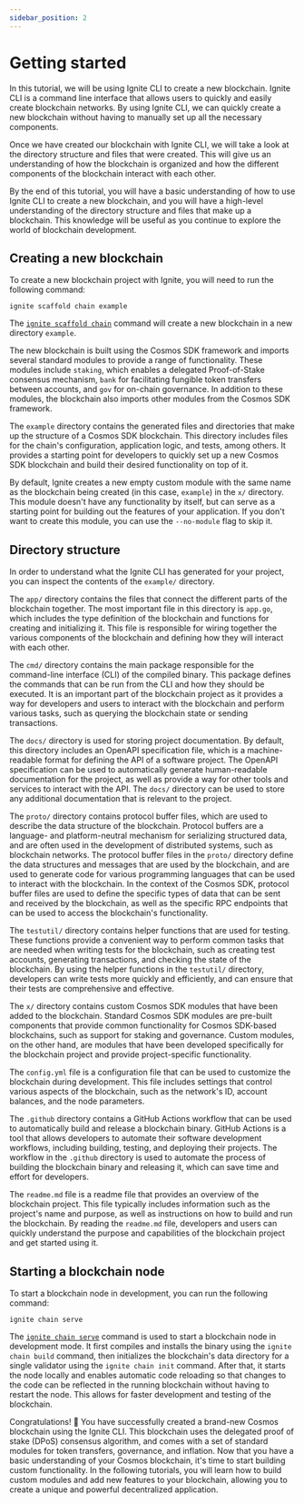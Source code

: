 ```yaml
---
sidebar_position: 2
---
```


# Getting started

In this tutorial, we will be using Ignite CLI to create a new blockchain. Ignite
CLI is a command line interface that allows users to quickly and easily create
blockchain networks. By using Ignite CLI, we can quickly create a new blockchain
without having to manually set up all the necessary components.

Once we have created our blockchain with Ignite CLI, we will take a look at the
directory structure and files that were created. This will give us an
understanding of how the blockchain is organized and how the different
components of the blockchain interact with each other.

By the end of this tutorial, you will have a basic understanding of how to use
Ignite CLI to create a new blockchain, and you will have a high-level
understanding of the directory structure and files that make up a blockchain.
This knowledge will be useful as you continue to explore the world of blockchain
development.

## Creating a new blockchain

To create a new blockchain project with Ignite, you will need to run the
following command:

```
ignite scaffold chain example
```

The [`ignite scaffold chain`](/cli#ignite-scaffold-chain) command will create a
new blockchain in a new directory `example`.

The new blockchain is built using the Cosmos SDK framework and imports several
standard modules to provide a range of functionality. These modules include
`staking`, which enables a delegated Proof-of-Stake consensus mechanism, `bank`
for facilitating fungible token transfers between accounts, and `gov` for
on-chain governance. In addition to these modules, the blockchain also imports
other modules from the Cosmos SDK framework.

The `example` directory contains the generated files and directories that make
up the structure of a Cosmos SDK blockchain. This directory includes files for
the chain's configuration, application logic, and tests, among others. It
provides a starting point for developers to quickly set up a new Cosmos SDK
blockchain and build their desired functionality on top of it.

By default, Ignite creates a new empty custom module with the same name as the
blockchain being created (in this case, `example`) in the `x/` directory. This
module doesn't have any functionality by itself, but can serve as a starting
point for building out the features of your application. If you don't want to
create this module, you can use the `--no-module` flag to skip it.

## Directory structure

In order to understand what the Ignite CLI has generated for your project, you
can inspect the contents of the `example/` directory.

The `app/` directory contains the files that connect the different parts of the
blockchain together. The most important file in this directory is `app.go`,
which includes the type definition of the blockchain and functions for creating
and initializing it. This file is responsible for wiring together the various
components of the blockchain and defining how they will interact with each
other.

The `cmd/` directory contains the main package responsible for the command-line
interface (CLI) of the compiled binary. This package defines the commands that
can be run from the CLI and how they should be executed. It is an important part
of the blockchain project as it provides a way for developers and users to
interact with the blockchain and perform various tasks, such as querying the
blockchain state or sending transactions.

The `docs/` directory is used for storing project documentation. By default,
this directory includes an OpenAPI specification file, which is a
machine-readable format for defining the API of a software project. The OpenAPI
specification can be used to automatically generate human-readable documentation
for the project, as well as provide a way for other tools and services to
interact with the API. The `docs/` directory can be used to store any additional
documentation that is relevant to the project.

The `proto/` directory contains protocol buffer files, which are used to
describe the data structure of the blockchain. Protocol buffers are a language-
and platform-neutral mechanism for serializing structured data, and are often
used in the development of distributed systems, such as blockchain networks. The
protocol buffer files in the `proto/` directory define the data structures and
messages that are used by the blockchain, and are used to generate code for
various programming languages that can be used to interact with the blockchain.
In the context of the Cosmos SDK, protocol buffer files are used to define the
specific types of data that can be sent and received by the blockchain, as well
as the specific RPC endpoints that can be used to access the blockchain's
functionality.

The `testutil/` directory contains helper functions that are used for testing.
These functions provide a convenient way to perform common tasks that are needed
when writing tests for the blockchain, such as creating test accounts,
generating transactions, and checking the state of the blockchain. By using the
helper functions in the `testutil/` directory, developers can write tests more
quickly and efficiently, and can ensure that their tests are comprehensive and
effective.

The `x/` directory contains custom Cosmos SDK modules that have been added to
the blockchain. Standard Cosmos SDK modules are pre-built components that
provide common functionality for Cosmos SDK-based blockchains, such as support
for staking and governance. Custom modules, on the other hand, are modules that
have been developed specifically for the blockchain project and provide
project-specific functionality.

The `config.yml` file is a configuration file that can be used to customize the
blockchain during development. This file includes settings that control various
aspects of the blockchain, such as the network's ID, account balances, and the
node parameters.

The `.github` directory contains a GitHub Actions workflow that can be used to
automatically build and release a blockchain binary. GitHub Actions is a tool
that allows developers to automate their software development workflows,
including building, testing, and deploying their projects. The workflow in the
`.github` directory is used to automate the process of building the blockchain
binary and releasing it, which can save time and effort for developers. 

The `readme.md` file is a readme file that provides an overview of the
blockchain project. This file typically includes information such as the
project's name and purpose, as well as instructions on how to build and run the
blockchain. By reading the `readme.md` file, developers and users can quickly
understand the purpose and capabilities of the blockchain project and get
started using it.

## Starting a blockchain node

To start a blockchain node in development, you can run the following command:

```
ignite chain serve
```

The [`ignite chain serve`](/cli#ignite-scaffold-chain) command is used to start
a blockchain node in development mode. It first compiles and installs the binary
using the `ignite chain build` command, then initializes the blockchain's data
directory for a single validator using the `ignite chain init` command. After
that, it starts the node locally and enables automatic code reloading so that
changes to the code can be reflected in the running blockchain without having to
restart the node. This allows for faster development and testing of the
blockchain.

Congratulations! 🥳 You have successfully created a brand-new Cosmos blockchain
using the Ignite CLI. This blockchain uses the delegated proof of stake (DPoS)
consensus algorithm, and comes with a set of standard modules for token
transfers, governance, and inflation. Now that you have a basic understanding of
your Cosmos blockchain, it's time to start building custom functionality. In the
following tutorials, you will learn how to build custom modules and add new
features to your blockchain, allowing you to create a unique and powerful
decentralized application.
